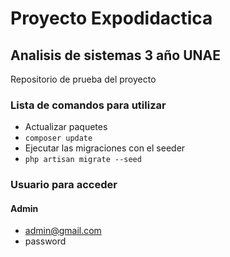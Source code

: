 # Proyecto Expodidactica

## Analisis de sistemas 3 año UNAE

Repositorio de prueba del proyecto

### Lista de comandos para utilizar

* Actualizar paquetes
* `composer update`
* Ejecutar las migraciones con el seeder
* `php artisan migrate --seed`
### Usuario para acceder
#### Admin
* admin@gmail.com
* password
